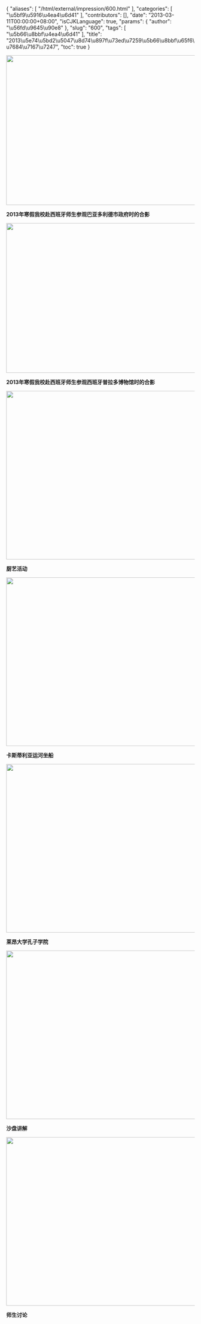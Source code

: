 {
    "aliases": [
        "/html/external/impression/600.html"
    ],
    "categories": [
        "\u5bf9\u5916\u4ea4\u6d41"
    ],
    "contributors": [],
    "date": "2013-03-11T00:00:00+08:00",
    "isCJKLanguage": true,
    "params": {
        "author": "\u56fd\u9645\u90e8"
    },
    "slug": "600",
    "tags": [
        "\u5b66\u8bbf\u4ea4\u6d41"
    ],
    "title": "2013\u5e74\u5bd2\u5047\u8d74\u897f\u73ed\u7259\u5b66\u8bbf\u65f6\u7684\u7167\u7247",
    "toc": true
}

<img
    src="https://cdn.tfls.online/mirror/full/6dd82527ba09165055bd31bc2d043a52bb233aa3.jpg"
    style="display:block;margin-left:auto;margin-right:auto;"
    decoding="async"
    fetchpriority="auto"
    loading="lazy"
    height="400"
    width="600"
/>

**2013年寒假我校赴西班牙师生参观巴亚多利德市政府时的合影**

**<img
    src="https://cdn.tfls.online/mirror/full/7bef508ea1020968d5a7c9976142108627789961.jpg"
    style="display:block;margin-left:auto;margin-right:auto;"
    decoding="async"
    fetchpriority="auto"
    loading="lazy"
    height="400"
    width="600"
/>**

**2013年寒假我校赴西班牙师生参观西班牙普拉多博物馆时的合影**

**<img
    src="https://cdn.tfls.online/mirror/full/f6fbd2208220a889d68635c26a049c206e4248dd.jpg"
    style="display:block;margin-left:auto;margin-right:auto;"
    decoding="async"
    fetchpriority="auto"
    loading="lazy"
    height="450"
    width="600"
/>**

**厨艺活动**

**<img
    src="https://cdn.tfls.online/mirror/full/74c7ce1987aab8113b5d2e4416820afffdb80b44.jpg"
    style="display:block;margin-left:auto;margin-right:auto;"
    decoding="async"
    fetchpriority="auto"
    loading="lazy"
    height="450"
    width="600"
/>**

**卡斯蒂利亚运河坐船**

**<img
    src="https://cdn.tfls.online/mirror/full/1c450145edefb0008f3fabc09041b1d4c81a8a47.jpg"
    style="display:block;margin-left:auto;margin-right:auto;"
    decoding="async"
    fetchpriority="auto"
    loading="lazy"
    height="450"
    width="600"
/>**

**莱昂大学孔子学院**

**<img
    src="https://cdn.tfls.online/mirror/full/c94f31ee67851c32c7d4735e34bcf8c9e6c46025.jpg"
    style="display:block;margin-left:auto;margin-right:auto;"
    decoding="async"
    fetchpriority="auto"
    loading="lazy"
    height="450"
    width="600"
/>**

**沙盘讲解**

**<img
    src="https://cdn.tfls.online/mirror/full/77bca7c8d0ee166177cdc53f55b0179a761ecee9.jpg"
    style="display:block;margin-left:auto;margin-right:auto;"
    decoding="async"
    fetchpriority="auto"
    loading="lazy"
    height="450"
    width="600"
/>**

**师生讨论**

